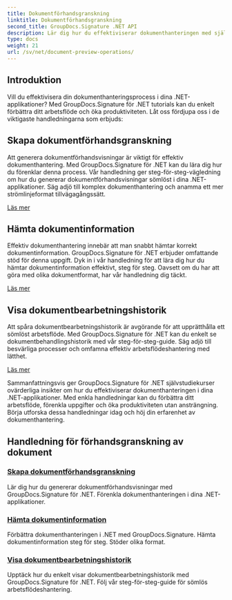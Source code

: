 ```yaml
---
title: Dokumentförhandsgranskning
linktitle: Dokumentförhandsgranskning
second_title: GroupDocs.Signature .NET API
description: Lär dig hur du effektiviserar dokumenthanteringen med självstudier för GroupDocs.Signature för .NET. Förenkla uppgifter, förbättra arbetsflödet och öka produktiviteten utan ansträngning.
type: docs
weight: 21
url: /sv/net/document-preview-operations/
---
```

## Introduktion

Vill du effektivisera din dokumenthanteringsprocess i dina .NET-applikationer? Med GroupDocs.Signature för .NET tutorials kan du enkelt förbättra ditt arbetsflöde och öka produktiviteten. Låt oss fördjupa oss i de viktigaste handledningarna som erbjuds:

## Skapa dokumentförhandsgranskning

Att generera dokumentförhandsvisningar är viktigt för effektiv dokumenthantering. Med GroupDocs.Signature för .NET kan du lära dig hur du förenklar denna process. Vår handledning ger steg-för-steg-vägledning om hur du genererar dokumentförhandsvisningar sömlöst i dina .NET-applikationer. Säg adjö till komplex dokumenthantering och anamma ett mer strömlinjeformat tillvägagångssätt.

[Läs mer](./generate-document-preview/)

## Hämta dokumentinformation

Effektiv dokumenthantering innebär att man snabbt hämtar korrekt dokumentinformation. GroupDocs.Signature för .NET erbjuder omfattande stöd för denna uppgift. Dyk in i vår handledning för att lära dig hur du hämtar dokumentinformation effektivt, steg för steg. Oavsett om du har att göra med olika dokumentformat, har vår handledning dig täckt.

[Läs mer](./retrieve-document-information/)

## Visa dokumentbearbetningshistorik

Att spåra dokumentbearbetningshistorik är avgörande för att upprätthålla ett sömlöst arbetsflöde. Med GroupDocs.Signature för .NET kan du enkelt se dokumentbehandlingshistorik med vår steg-för-steg-guide. Säg adjö till besvärliga processer och omfamna effektiv arbetsflödeshantering med lätthet.

[Läs mer](./view-document-processing-history/)

Sammanfattningsvis ger GroupDocs.Signature för .NET självstudiekurser ovärderliga insikter om hur du effektiviserar dokumenthanteringen i dina .NET-applikationer. Med enkla handledningar kan du förbättra ditt arbetsflöde, förenkla uppgifter och öka produktiviteten utan ansträngning. Börja utforska dessa handledningar idag och höj din erfarenhet av dokumenthantering.
## Handledning för förhandsgranskning av dokument
### [Skapa dokumentförhandsgranskning](./generate-document-preview/)
Lär dig hur du genererar dokumentförhandsvisningar med GroupDocs.Signature för .NET. Förenkla dokumenthanteringen i dina .NET-applikationer.
### [Hämta dokumentinformation](./retrieve-document-information/)
Förbättra dokumenthanteringen i .NET med GroupDocs.Signature. Hämta dokumentinformation steg för steg. Stöder olika format.
### [Visa dokumentbearbetningshistorik](./view-document-processing-history/)
Upptäck hur du enkelt visar dokumentbearbetningshistorik med GroupDocs.Signature för .NET. Följ vår steg-för-steg-guide för sömlös arbetsflödeshantering.